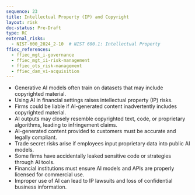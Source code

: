 ```yaml
---
sequence: 23
title: Intellectual Property (IP) and Copyright
layout: risk
doc-status: Pre-Draft
type: RC
external_risks:
  - NIST-600_2024_2-10  # NIST 600.1: Intellectual Property
ffiec_references:
  - ffiec_mgt_i-governance
  - ffiec_mgt_ii-risk-management
  - ffiec_ots_risk-management
  - ffiec_dam_vi-acquisition
---
```


- Generative AI models often train on datasets that may include copyrighted material.  
- Using AI in financial settings raises intellectual property (IP) risks.  
- Firms could be liable if AI-generated content inadvertently includes copyrighted material.  
- AI outputs may closely resemble copyrighted text, code, or proprietary algorithms, leading to infringement claims.  
- AI-generated content provided to customers must be accurate and legally compliant.  
- Trade secret risks arise if employees input proprietary data into public AI models.  
- Some firms have accidentally leaked sensitive code or strategies through AI tools.  
- Financial institutions must ensure AI models and APIs are properly licensed for commercial use.  
- Improper use of AI can lead to IP lawsuits and loss of confidential business information.
